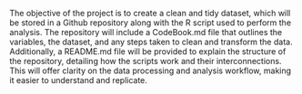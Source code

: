 The objective of the project is to create a clean and tidy dataset, which will be stored in a Github repository along with the R script used to perform the analysis. The repository will include a CodeBook.md file that outlines the variables, the dataset, and any steps taken to clean and transform the data. Additionally, a README.md file will be provided to explain the structure of the repository, detailing how the scripts work and their interconnections. This will offer clarity on the data processing and analysis workflow, making it easier to understand and replicate.
